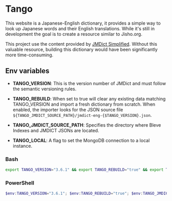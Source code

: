 # Tango

This website is a Japanese-English dictionary, it provides a simple way to look up Japanese words and their English translations.
While it's still in development the goal is to create a resource similar to Jisho.org. 

This project use the content provided by [JMDict Simplified](https://github.com/scriptin/jmdict-simplified). Without this valuable resource, building this dictionary would have been significantly more time-consuming.

## Env variables

- **TANGO_VERSION**: This is the version number of JMDict and must follow the semantic versioning rules.

- **TANGO_REBUILD**: When set to true will clear any existing data matching TANGO_VERSION and import a fresh dictionary from scratch. When enabled, the importer looks for the JSON source file `${TANGO_JMDICT_SOURCE_PATH}/jmdict-eng-{$TANGO_VERSION}.json`.

- **TANGO_JMDICT_SOURCE_PATH**: Specifies the directory where Bleve Indexes and JMDICT JSONs are located.

- **TANGO_LOCAL**: A flag to set the MongoDB connection to a local instance.

### Bash
```bash
export TANGO_VERSION="3.6.1" && export TANGO_REBUILD="true" && export TANGO_JMDICT_SOURCE_PATH="./jmdict_source" && docker compose up
```

### PowerShell
```powershell
$env:TANGO_VERSION="3.6.1"; $env:TANGO_REBUILD="true"; $env:TANGO_JMDICT_SOURCE_PATH="./jmdict_source"; docker-compose up
```
